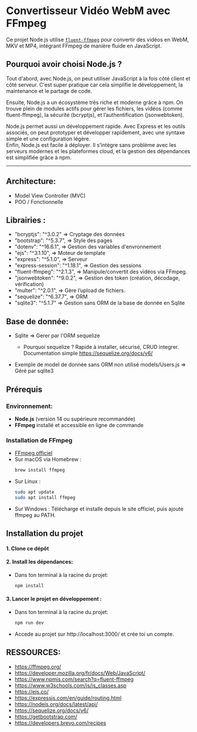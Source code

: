  # Convertisseur Vidéo WebM avec FFmpeg

Ce projet Node.js utilise [`fluent-ffmpeg`](https://www.npmjs.com/package/fluent-ffmpeg) pour convertir des vidéos en WebM, MKV et MP4, intégrant FFmpeg de manière fluide en JavaScript.

## Pourquoi avoir choisi Node.js ?


Tout d'abord, avec Node.js, on peut utiliser JavaScript à la fois côté client et côté serveur. C'est super pratique car cela simplifie le développement, la maintenance et le partage de code.  

Ensuite, Node.js a un écosystème très riche et moderne grâce à npm. On trouve plein de modules actifs pour gérer les fichiers, les vidéos (comme fluent-ffmpeg), la sécurité (bcryptjs), et l’authentification (jsonwebtoken).  
    

Node.js permet aussi un développement rapide. Avec Express et les outils associés, on peut prototyper et développer rapidement, avec une syntaxe simple et une configuration légère.  
Enfin, Node.js est facile à déployer. Il s’intègre sans problème avec les serveurs modernes et les plateformes cloud, et la gestion des dépendances est simplifiée grâce à npm.

---
## Architecture:

- Model View Controller (MVC)
- POO / Fonctionnelle

## Librairies :
-   "bcryptjs": "^3.0.2" => Cryptage des données
-   "bootstrap": "^5.3.7", => Style des pages
-   "dotenv": "^16.6.1", => Gestion des variables d'envronnement
-   "ejs": "^3.1.10", => Moteur de template
-   "express": "^5.1.0", => Serveur
-   "express-session": "^1.18.1", => Gestion des sessions  
-   "fluent-ffmpeg": "^2.1.3", => Manipule/convertit des vidéos via FFmpeg.
-   "jsonwebtoken": "^9.0.2", => Gestion des token (création, décodage, vérification) 
-   "multer": "^2.0.1", => Gère l’upload de fichiers.
-   "sequelize": "^6.37.7", => ORM
-   "sqlite3": "^5.1.7" => Gestion sans ORM de la base de donnée en Sqlite
## Base de donnée:
- Sqlite => Gerer par l'ORM sequelize

  - Pourquoi sequelize ?
Rapide à installer, sécurisé, CRUD integrer.   
Documentation simple https://sequelize.org/docs/v6/

- Exemple de model de donnée sans ORM non utilisé models/Users.js => Géré par sqlite3

## Prérequis

### Environnement:
- **Node.js** (version 14 ou supérieure recommandée)
- **FFmpeg** installé et accessible en ligne de commande

### Installation de FFmpeg

- [FFmpeg officiel](https://ffmpeg.org/download.html)  
- Sur macOS via Homebrew :  
  ```bash
  brew install ffmpeg

- Sur Linux :
    ```bash
    sudo apt update
    sudo apt install ffmpeg

- Sur Windows :
Télécharge et installe depuis le site officiel, puis ajoute ffmpeg au PATH.

## Installation du projet

#### 1. Clone ce dépôt
#### 2. Install les dépendances:
- Dans ton terminal à la racine du projet:
    ```bash
    npm install


#### 3. Lancer le projet en développement :

- Dans ton terminal à la racine du projet:
    ```bash
    npm run dev

- Accede au projet sur http://localhost:3000/ et crée toi un compte.

## RESSOURCES:

- https://ffmpeg.org/
- https://developer.mozilla.org/fr/docs/Web/JavaScript/
- https://www.npmjs.com/search?q=fluent-ffmpeg
- https://www.w3schools.com/js/js_classes.asp
- https://ejs.co/
- https://expressjs.com/en/guide/routing.html
- https://nodejs.org/docs/latest/api/
- https://sequelize.org/docs/v6/
- https://getbootstrap.com/
- https://developers.brevo.com/recipes
  
